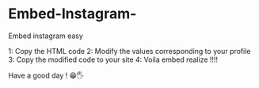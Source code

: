 # Embed-Instagram-
Embed instagram easy 

1: Copy the HTML code 
2: Modify the values corresponding to your profile 
3: Copy the modified code to your site 
4: Voila embed realize !!!! 

Have a good day ! 😁🖐
